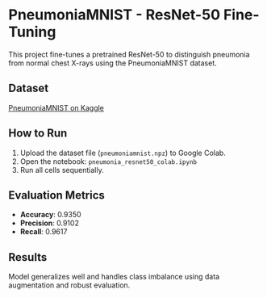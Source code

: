# PneumoniaMNIST - ResNet-50 Fine-Tuning

This project fine-tunes a pretrained ResNet-50 to distinguish pneumonia from normal chest X-rays using the PneumoniaMNIST dataset.

## Dataset
[PneumoniaMNIST on Kaggle](https://www.kaggle.com/datasets/rijulshr/pneumoniamnist/data)

## How to Run

1. Upload the dataset file (`pneumoniamnist.npz`) to Google Colab.
2. Open the notebook: `pneumonia_resnet50_colab.ipynb`
3. Run all cells sequentially.

## Evaluation Metrics
- **Accuracy**: 0.9350
- **Precision**: 0.9102
- **Recall**: 0.9617

## Results
Model generalizes well and handles class imbalance using data augmentation and robust evaluation.
